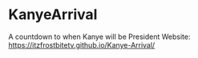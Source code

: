 # KanyeArrival
A countdown to when Kanye will be President
Website: https://itzfrostbitetv.github.io/Kanye-Arrival/
